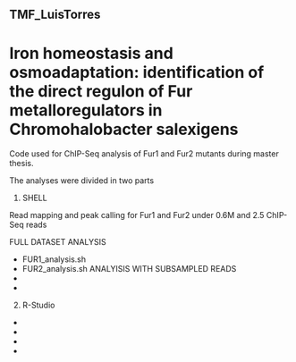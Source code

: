 ## TMF_LuisTorres 
# Iron homeostasis and osmoadaptation: identification of the direct regulon of Fur metalloregulators in Chromohalobacter salexigens
Code used for ChIP-Seq analysis of Fur1 and Fur2 mutants during master thesis.

The analyses were divided in two parts
1. SHELL

Read mapping and peak calling for Fur1 and Fur2 under 0.6M and 2.5 ChIP-Seq reads 

FULL DATASET ANALYSIS
- FUR1_analysis.sh
- FUR2_analysis.sh
ANALYISIS WITH SUBSAMPLED READS
- 
-

2. R-Studio

-
-
-
-





